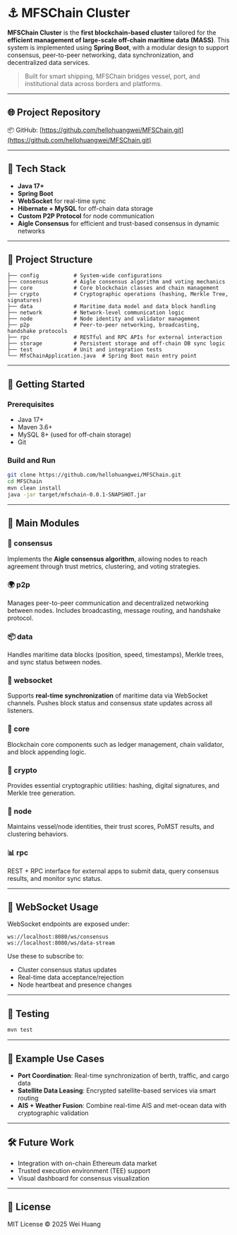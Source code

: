 
# ⚓ MFSChain Cluster

**MFSChain Cluster** is the **first blockchain-based cluster** tailored for the **efficient management of large-scale off-chain maritime data (MASS)**. This system is implemented using **Spring Boot**, with a modular design to support consensus, peer-to-peer networking, data synchronization, and decentralized data services.

> Built for smart shipping, MFSChain bridges vessel, port, and institutional data across borders and platforms.

---

## 🌐 Project Repository

📦 GitHub: [https://github.com/hellohuangwei/MFSChain.git](https://github.com/hellohuangwei/MFSChain.git)

---

## 🔧 Tech Stack

- **Java 17+**
- **Spring Boot**
- **WebSocket** for real-time sync
- **Hibernate + MySQL** for off-chain data storage
- **Custom P2P Protocol** for node communication
- **Aigle Consensus** for efficient and trust-based consensus in dynamic networks

---

## 📁 Project Structure

```
├── config           # System-wide configurations
├── consensus        # Aigle consensus algorithm and voting mechanics
├── core             # Core blockchain classes and chain management
├── crypto           # Cryptographic operations (hashing, Merkle Tree, signatures)
├── data             # Maritime data model and data block handling
├── network          # Network-level communication logic
├── node             # Node identity and validator management
├── p2p              # Peer-to-peer networking, broadcasting, handshake protocols
├── rpc              # RESTful and RPC APIs for external interaction
├── storage          # Persistent storage and off-chain DB sync logic
├── test             # Unit and integration tests
└── MfsChainApplication.java  # Spring Boot main entry point
```

---

## 🚀 Getting Started

### Prerequisites

- Java 17+
- Maven 3.6+
- MySQL 8+ (used for off-chain storage)
- Git

### Build and Run

```bash
git clone https://github.com/hellohuangwei/MFSChain.git
cd MFSChain
mvn clean install
java -jar target/mfschain-0.0.1-SNAPSHOT.jar
```

---

## 🌊 Main Modules

### 🔗 consensus

Implements the **Aigle consensus algorithm**, allowing nodes to reach agreement through trust metrics, clustering, and voting strategies.

### 🌍 p2p

Manages peer-to-peer communication and decentralized networking between nodes. Includes broadcasting, message routing, and handshake protocol.

### 📦 data

Handles maritime data blocks (position, speed, timestamps), Merkle trees, and sync status between nodes.

### 📡 websocket

Supports **real-time synchronization** of maritime data via WebSocket channels. Pushes block status and consensus state updates across all listeners.

### 🧠 core

Blockchain core components such as ledger management, chain validator, and block appending logic.

### 🔐 crypto

Provides essential cryptographic utilities: hashing, digital signatures, and Merkle tree generation.

### 🧩 node

Maintains vessel/node identities, their trust scores, PoMST results, and clustering behaviors.

### 📊 rpc

REST + RPC interface for external apps to submit data, query consensus results, and monitor sync status.

---

## 📡 WebSocket Usage

WebSocket endpoints are exposed under:

```
ws://localhost:8080/ws/consensus
ws://localhost:8080/ws/data-stream
```

Use these to subscribe to:
- Cluster consensus status updates
- Real-time data acceptance/rejection
- Node heartbeat and presence changes

---

## 🧪 Testing

```bash
mvn test
```

---

## 📌 Example Use Cases

- **Port Coordination**: Real-time synchronization of berth, traffic, and cargo data
- **Satellite Data Leasing**: Encrypted satellite-based services via smart routing
- **AIS + Weather Fusion**: Combine real-time AIS and met-ocean data with cryptographic validation

---

## 🛠️ Future Work

- Integration with on-chain Ethereum data market
- Trusted execution environment (TEE) support
- Visual dashboard for consensus visualization

---

## 📄 License

MIT License © 2025 Wei Huang
